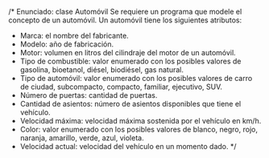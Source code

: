 /* Enunciado: clase Automóvil
Se requiere un programa que modele el concepto de un automóvil. Un
automóvil tiene los siguientes atributos:
- Marca: el nombre del fabricante.
- Modelo: año de fabricación.
- Motor: volumen en litros del cilindraje del motor de un automóvil.
- Tipo de combustible: valor enumerado con los posibles valores de
gasolina, bioetanol, diésel, biodiésel, gas natural.
- Tipo de automóvil: valor enumerado con los posibles valores de
carro de ciudad, subcompacto, compacto, familiar, ejecutivo, SUV.
- Número de puertas: cantidad de puertas.
- Cantidad de asientos: número de asientos disponibles que tiene el
vehículo.
- Velocidad máxima: velocidad máxima sostenida por el vehículo
en km/h.
- Color: valor enumerado con los posibles valores de blanco, negro,
rojo, naranja, amarillo, verde, azul, violeta.
- Velocidad actual: velocidad del vehículo en un momento dado. */
